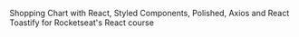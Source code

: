 Shopping Chart with React, Styled Components, Polished, Axios and React Toastify for Rocketseat's React course
